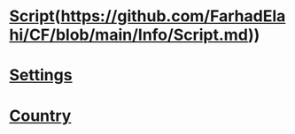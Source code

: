 # [Script]([https://github.com/FarhadElahi/CF/blob/main/Info/Script.md)(https://github.com/FarhadElahi/CF/blob/main/Info/Script.md))
# [Settings](https://github.com/FarhadElahi/CF/blob/main/Info/Settings.md)
# [Country](https://github.com/FarhadElahi/CF/blob/main/Info/Country.md)
